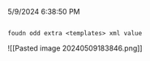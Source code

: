 5/9/2024 6:38:50 PM

```

foudn odd extra <templates> xml value
```

![[Pasted image 20240509183846.png]]